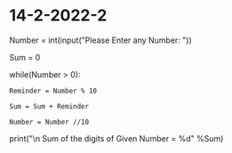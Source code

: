# 14-2-2022-2
Number = int(input("Please Enter any Number: "))

Sum = 0

while(Number > 0):

    Reminder = Number % 10

    Sum = Sum + Reminder

    Number = Number //10

print("\n Sum of the digits of Given Number = %d" %Sum)
